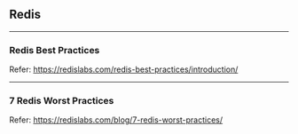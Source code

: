 ## Redis

---


### Redis Best Practices

Refer: https://redislabs.com/redis-best-practices/introduction/

--- 

### 7 Redis Worst Practices

Refer: https://redislabs.com/blog/7-redis-worst-practices/
